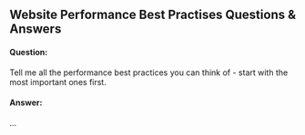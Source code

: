 ## Website Performance Best Practises Questions & Answers

#### Question:
Tell me all the performance best practices you can think of - start with the most important ones first.

#### Answer:

...